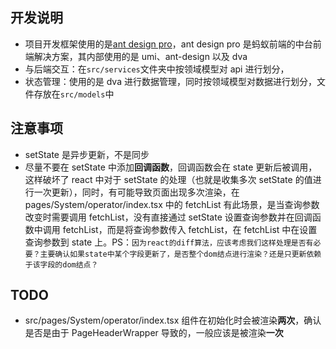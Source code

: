 ## 开发说明

- 项目开发框架使用的是[ant design pro](https://pro.ant.design/)，ant design pro 是蚂蚁前端的中台前端解决方案，其内部使用的是 umi、ant-design 以及 dva
- 与后端交互：在`src/services`文件夹中按领域模型对 api 进行划分，
- 状态管理：使用的是 dva 进行数据管理，同时按领域模型对数据进行划分，文件存放在`src/models`中

## 注意事项

- setState 是异步更新，不是同步
- 尽量不要在 setState 中添加**回调函数**，回调函数会在 state 更新后被调用，这样破坏了 react 中对于 setState 的处理（也就是收集多次 setState 的值进行一次更新），同时，有可能导致页面出现多次渲染，在 pages/System/operator/index.tsx 中的 fetchList 有此场景，是当查询参数改变时需要调用 fetchList，没有直接通过 setState 设置查询参数并在回调函数中调用 fetchList，而是将查询参数传入 fetchList，在 fetchList 中在设置查询参数到 state 上。PS：`因为react的diff算法，应该考虑我们这样处理是否有必要？主要确认如果state中某个字段更新了，是否整个dom结点进行渲染？还是只更新依赖于该字段的dom结点？`

## TODO

- src/pages/System/operator/index.tsx 组件在初始化时会被渲染**两次**，确认是否是由于 PageHeaderWrapper 导致的，一般应该是被渲染**一次**

